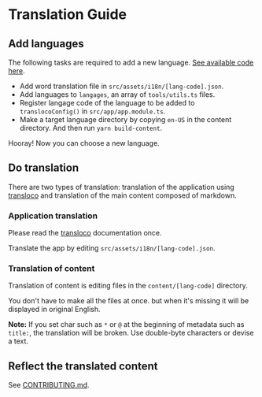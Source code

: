 # Translation Guide

## Add languages

The following tasks are required to add a new language.
[See available code here](https://github.com/angular/angular/tree/master/packages/common/locales).

- Add word translation file in `src/assets/i18n/[lang-code].json`.
- Add languages to `langages`, an array of `tools/utils.ts` files.
- Register langage code of the language to be added to `translocoConfig()` in `src/app/app.module.ts`.
- Make a target language directory by copying `en-US` in the content directory. And then run `yarn build-content`.

Hooray! Now you can choose a new language.

## Do translation

There are two types of translation: translation of the application using [transloco](https://netbasal.gitbook.io/transloco/) and translation of the main content composed of markdown.

### Application translation

Please read the [transloco](https://netbasal.gitbook.io/transloco/) documentation once.

Translate the app by editing `src/assets/i18n/[lang-code].json`.

### Translation of content

Translation of content is editing files in the `content/[lang-code]` directory.

You don't have to make all the files at once. but when it's missing it will be displayed in original English.

**Note:** If you set char such as `*` or `@` at the beginning of metadata such as `title:`, the translation will be broken.
Use double-byte characters or devise a text.

## Reflect the translated content

See [CONTRIBUTING.md](https://github.com/angular-checklist/angular-checklist/blob/master/CONTRIBUTING.md).
